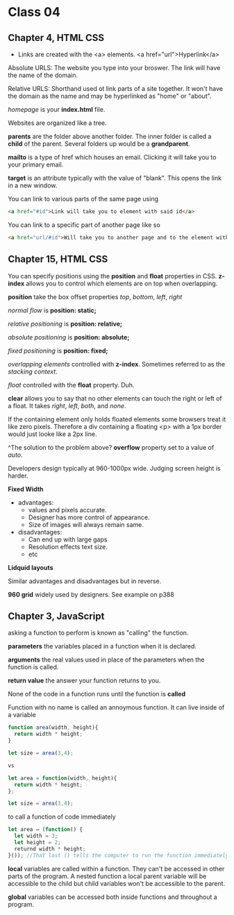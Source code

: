 # Class 04

## Chapter 4, HTML CSS

- Links are created with the \<a> elements.
\<a href="url">Hyperlink\</a>

Absolute URLS: The website you type into your broswer. The link will have the name of the domain.

Relative URLS: Shorthand used ot link parts of a site together. It won't have the domain as the name and may be hyperlinked as "home" or "about".

*homepage* is your **index.html** file.

Websites are organized like a tree.

**parents** are the folder above another folder. The inner folder is called a **child** of the parent. Several folders up would be a **grandparent**.

**mailto** is a type of href which houses an email. Clicking it will take you to your primary email.

**target**  is an attribute typically with the value of "blank". This opens the link in a new window.

You can link to various parts of the same page using

```html
<a href="#id">Link will take you to element with said id</a>
```

You can link to a specific part of another page like so

```html
<a href="url/#id">Will take you to another page and to the element with a matching id</a>
```

## Chapter 15, HTML CSS

You can specify positions using the **position** and **float** properties in CSS.
**z-index** allows you to control which elements are on top when overlapping.

**position** take the box offset properties *top*, *bottom*, *left*, *right*

*normal flow* is **position: static;**

*relative positioning* is **position: relative;**

*absolute positioning* is **position: absolute;**

*fixed positioning* is **position: fixed;**

*overlapping elements* controlled with **z-index**.
Sometimes referred to as the *stacking context*.

*float* controlled with the **float** property. Duh.

**clear** allows  you to say that no other elements can touch the right or left of a float. It takes *right*, *left*, *both*, and *none*.

If the containing element only holds floated elements some browsers treat it like zero pixels. Therefore a div containing a floating \<p> with a 1px border would just looke like a 2px line.

^The solution to the problem above? **overflow** property set to a value of *auto*.

Developers design typically at 960-1000px wide. Judging screen height is harder.

**Fixed Width**
- advantages:
  - values and pixels accurate.
  - Designer has more control of appearance.
  - Size of images will always remain same.
- disadvantages:
  - Can end up with large gaps
  - Resolution effects text size.
  - etc

**Lidquid layouts**

Similar advantages and disadvantages but in reverse.

**960 grid** widely used by designers. See example on p388

## Chapter 3, JavaScript

asking a function to perform is known as "calling" the function.

**parameters** the variables placed in a function when it is declared.

**arguments** the real values used in place of the parameters when the function is called.

**return value** the answer your function returns to you.

None of the code in a function runs until the function is **called**

Function with no name is called an annoymous function. It can live inside of a variable
```javascript
function area(width, height){
  return width * height;
}

let size = area(3,4);

vs

let area = function(width, height){
  return width * height;
};

let size = area(3,4);
```

to call a function of code immediately
```javascript
let area = (function() {
  let width = 3;
  let height = 2;
  returnd width * height;
}()); //That last () tells the computer to run the function immediately.
```

**local** variables are called within a function. They can't be accessed in other parts of the program. A nested function a local parent variable will be accessible to the child but child variables won't be accessible to the parent.

**global** variables can be accessed both inside functions and throughout a program.